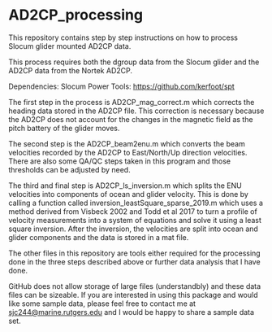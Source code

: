 # AD2CP_processing
This repository contains step by step instructions on how to process Slocum glider mounted AD2CP data.

This process requires both the dgroup data from the Slocum glider and the AD2CP data from the Nortek AD2CP.

Dependencies:
Slocum Power Tools: https://github.com/kerfoot/spt


The first step in the process is AD2CP_mag_correct.m which corrects the heading data stored in the AD2CP file. This correction is necessary because the AD2CP does not account for the changes in the magnetic field as the pitch battery of the glider moves.

The second step is the AD2CP_beam2enu.m which converts the beam velocities recorded by the AD2CP to East/North/Up direction velocities. There are also some QA/QC steps taken in this program and those thresholds can be adjusted by need.

The third and final step is AD2CP_ls_inversion.m which splits the ENU velocities into components of ocean and glider velocity. This is done by calling a function called inversion_leastSquare_sparse_2019.m which uses a method derived from Visbeck 2002 and Todd et al 2017 to turn a profile of velocity measurements into a system of equations and solve it using a least square inversion. After the inversion, the velocities are split into ocean and glider components and the data is stored in a mat file.

The other files in this repository are tools either required for the processing done in the three steps described above or further data analysis that I have done.

GitHub does not allow storage of large files (understandbly) and these data files can be sizeable. If you are interested in using this package and would like some sample data, please feel free to contact me at sjc244@marine.rutgers.edu and I would be happy to share a sample data set. 
